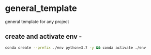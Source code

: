 # general_template
general template for any project

## create and activate env - 
```bash
conda create --prefix ./env python=3.7 -y && conda activate ./env
```